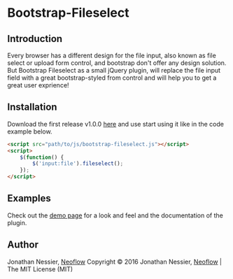 # Bootstrap-Fileselect
## Introduction
Every browser has a different design for the file input, also known as file
select or upload form control, and bootstrap don't offer any design solution.
But Bootstrap Fileselect as a small jQuery plugin, will replace the file input
field with a great bootstrap-styled from control and will help you to get a
great user exprience!

## Installation
Download the first release v1.0.0 [here](https://github.com/Neoflow/Bootstrap-Fileselect/releases) and use start using it like in the code example
below.
```html
<script src="path/to/js/bootstrap-fileselect.js"></script>
<script>
    $(function() {
        $('input:file').fileselect();
    });
</script>
```

## Examples
Check out the [demo page](https://rawgit.com/Neoflow/Bootstrap-Fileselect/master/demo/index.html)
for a look and feel and  the documentation of the plugin.

## Author
Jonathan Nessier, [Neoflow](https://www.neoflow.ch)
Copyright © 2016 Jonathan Nessier, [Neoflow](https://www.neoflow.ch) | The MIT License (MIT)